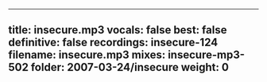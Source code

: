 
---
title: insecure.mp3
vocals: false
best: false
definitive: false
recordings: insecure-124
filename: insecure.mp3
mixes: insecure-mp3-502
folder: 2007-03-24/insecure
weight: 0
---
